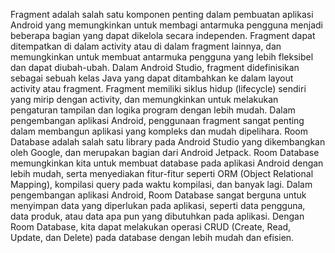 Fragment adalah salah satu komponen penting dalam pembuatan aplikasi Android yang memungkinkan untuk membagi antarmuka pengguna menjadi beberapa bagian yang dapat dikelola secara independen. Fragment dapat ditempatkan di dalam activity atau di dalam fragment lainnya, dan memungkinkan untuk membuat antarmuka pengguna yang lebih fleksibel dan dapat diubah-ubah. Dalam Android Studio, fragment didefinisikan sebagai sebuah kelas Java yang dapat ditambahkan ke dalam layout activity atau fragment. Fragment memiliki siklus hidup (lifecycle) sendiri yang mirip dengan activity, dan memungkinkan untuk melakukan pengaturan tampilan dan logika program dengan lebih mudah. Dalam pengembangan aplikasi Android, penggunaan fragment sangat penting dalam membangun aplikasi yang kompleks dan mudah dipelihara. 
Room Database adalah salah satu library pada Android Studio yang dikembangkan oleh Google, dan merupakan bagian dari Android Jetpack. Room Database memungkinkan kita untuk membuat database pada aplikasi Android dengan lebih mudah, serta menyediakan fitur-fitur seperti ORM (Object Relational Mapping), kompilasi query pada waktu kompilasi, dan banyak lagi. Dalam pengembangan aplikasi Android, Room Database sangat berguna untuk menyimpan data yang diperlukan pada aplikasi, seperti data pengguna, data produk, atau data apa pun yang dibutuhkan pada aplikasi. Dengan Room Database, kita dapat melakukan operasi CRUD (Create, Read, Update, dan Delete) pada database dengan lebih mudah dan efisien.
